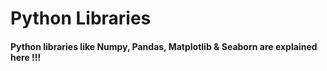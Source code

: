# Python Libraries
#### Python libraries like Numpy, Pandas, Matplotlib & Seaborn are explained here !!!
